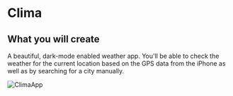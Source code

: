 #  Clima

## What you will create

A beautiful, dark-mode enabled weather app. You'll be able to check the weather for the current location based on the GPS data from the iPhone as well as by searching for a city manually.

![ClimaApp](https://user-images.githubusercontent.com/75540250/173069044-ad2a778e-a1f3-4507-9257-c86e40b3e10b.gif)
